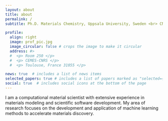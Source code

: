 ```yaml
---
layout: about
title: about
permalink: /
subtitle: Ph.D. Materials Chemistry, Uppsala University, Sweden <br> CNRS Postdoctral Researcher @ <a href='https://www.cemes.fr/SINanO-Surfaces-Interfaces-et-Nano-Objets?'>SiNano group<a>, CEMES-CNRS, Toulouse, France  

profile:
  align: right
  image: prof_pic.jpg
  image_circular: false # crops the image to make it circular
  address: #>
  #  <p> Room 250 </p>
  #  <p> CEMES-CNRS </p>
  #  <p> Toulouse, France 31055 </p>

news: true  # includes a list of news items
selected_papers: true # includes a list of papers marked as "selected={true}"
social: true  # includes social icons at the bottom of the page
---
```


I am a computational material scientist with extensive experience  in materials modeling and scientific software development. My area of research focuses on the development and application of machine learning methods to accelerate materials discovery. 


